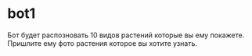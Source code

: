 # bot1
Бот будет распозновать 10 видов растений которые вы ему покажете.
Пришлите ему фото растения которое вы хотите узнать.








